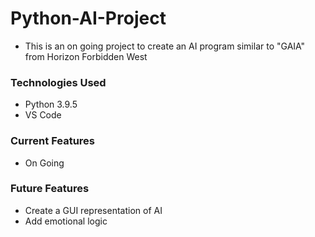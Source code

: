 # Python-AI-Project

- This is an on going project to create an AI program similar to "GAIA" from Horizon Forbidden West


### Technologies Used
- Python 3.9.5
- VS Code

### Current Features
- On Going


### Future Features
- Create a GUI representation of AI
- Add emotional logic

